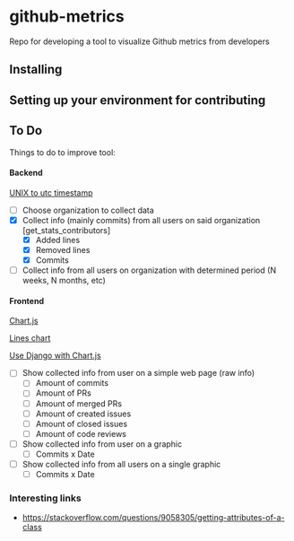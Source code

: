 # github-metrics

Repo for developing a tool to visualize Github metrics from developers

## Installing



## Setting up your environment for contributing



## To Do

Things to do to improve tool:

#### Backend

[UNIX to utc timestamp](https://stackoverflow.com/questions/3682748/converting-unix-timestamp-string-to-readable-date)

- [ ] Choose organization to collect data
- [X] Collect info (mainly commits) from all users on said organization [get_stats_contributors]
  - [X] Added lines 
  - [X] Removed lines
  - [X] Commits
- [ ] Collect info from all users on organization with determined period (N weeks, N months, etc)

#### Frontend

[Chart.js](https://www.chartjs.org/)

[Lines chart](https://www.chartjs.org/samples/latest/charts/line/basic.html)

[Use Django with Chart.js](https://www.youtube.com/watch?v=B4Vmm3yZPgc)

- [ ] Show collected info from user on a simple web page (raw info)
  - [ ] Amount of commits
  - [ ] Amount of PRs
  - [ ] Amount of merged PRs 
  - [ ] Amount of created issues
  - [ ] Amount of closed issues
  - [ ] Amount of code reviews
- [ ] Show collected info from user on a graphic 
  - [ ] Commits x Date
- [ ] Show collected info from all users on a single graphic 
  - [ ] Commits x Date

### Interesting links

- https://stackoverflow.com/questions/9058305/getting-attributes-of-a-class
